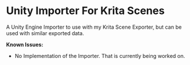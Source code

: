 # Unity Importer For Krita Scenes
A Unity Engine Importer to use with my Krita Scene Exporter, but can be used with similar exported data.

**Known Issues:**
* No Implementation of the Importer. That is currently being worked on.
